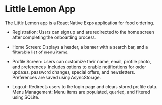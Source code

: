 # Little Lemon App

The Little Lemon app is a React Native Expo application for food ordering.

- Registration: Users can sign up and are redirected to the home screen after completing the onboarding process.

- Home Screen: Displays a header, a banner with a search bar, and a filterable list of menu items.

- Profile Screen: Users can customize their name, email, profile photo, and preferences. Includes options to enable notifications for order updates, password changes, special offers, and newsletters. Preferences are saved using AsyncStorage.

- Logout: Redirects users to the login page and clears stored profile data.
  Menu Management: Menu items are populated, queried, and filtered using SQLite.
